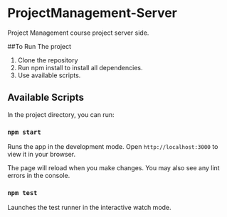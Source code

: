 # ProjectManagement-Server
Project Management course project server side.

##To Run The project
1. Clone the repository
2. Run npm install to install all dependencies.
3. Use available scripts.


## Available Scripts
In the project directory, you can run:

### `npm start`
Runs the app in the development mode.
Open `http://localhost:3000` to view it in your browser.

The page will reload when you make changes.
You may also see any lint errors in the console.

### `npm test`
Launches the test runner in the interactive watch mode.
